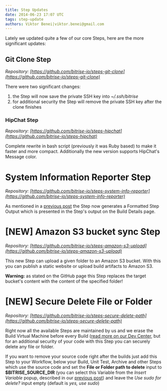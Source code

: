 ```yaml
---
title: Step Updates
date: 2014-06-23 17:07 UTC
tags: step-update
authors: Viktor Benei|viktor.benei@gmail.com
---
```


Lately we updated quite a few of our core Steps, here are the more significant updates:


## Git Clone Step

*Repository: [https://github.com/bitrise-io/steps-git-clone](https://github.com/bitrise-io/steps-git-clone)*

There were two significant changes:

1. the Step will now save the private SSH key into *~/.ssh/bitrise*
2. for additional security the Step will remove the private SSH key after the clone finishes


### HipChat Step ######

*Repository: [https://github.com/bitrise-io/steps-hipchat](https://github.com/bitrise-io/steps-hipchat)*

Complete rewrite in bash script (previously it was Ruby based) to make it faster and more compact.
Additionally the new version supports HipChat's Message color.


# System Information Reporter Step

*Repository: [https://github.com/bitrise-io/steps-system-info-reporter](https://github.com/bitrise-io/steps-system-info-reporter)*

As mentioned in a [previous post](/2014/06/23/minor-box-update.html) the Step now generates a Formatted Step Output which is presented in the Step's output on the Build Details page.


# [NEW] Amazon S3 bucket sync Step

*Repository: [https://github.com/bitrise-io/steps-amazon-s3-upload](https://github.com/bitrise-io/steps-amazon-s3-upload)*

This new Step can upload a given folder to an Amazon S3 bucket. With this you can publish a static website or upload build artifacts to Amazon S3.

**Warning:** as stated on the GitHub page this Step replaces the target bucket's content with the content of the specified folder!


# [NEW] Secure Delete File or Folder

*Repository: [https://github.com/bitrise-io/steps-secure-delete-path](https://github.com/bitrise-io/steps-secure-delete-path)*

Right now all the available Steps are maintained by us and we erase the Build Virtual Machine before every Build (<a href="http://devcenter.bitrise.io/code-security.html" target="_blank">read more on our Dev Center</a>, but for an additional security of your code with this Step you can securely delete any file or folder.

If you want to remove your source code right after the builds just add this Step to your Workflow, below your Build, Unit Test, Archive and other Steps which use the source code and set the **File or Folder path to delete** input to **$BITRISE_SOURCE_DIR** (you can select this Variable from the *Insert Variable* popup, described in our [previous post](/2014/06/23/insert-environment-variables-in-your-workflow.html)) and leave the *Use sudo for delete?* input empty (default is *yes, use sudo*)
